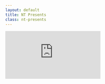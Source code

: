 ```yaml
---
layout: default
title: NT Presents
class: nt-presents
---
```


<iframe class="showcase-frame" src="http://player.vimeo.com/video/70820493?title=0&amp;byline=0&amp;portrait=0&amp;color=939b9e&amp;autoplay=1&amp;loop=1&amp;api=1" frameborder="0" webkitAllowFullScreen mozallowfullscreen allowFullScreen></iframe>

<div id="showcase-cover" class="showcase-cover">
	<div class="NT"></div>
</div>

<script type="text/javascript">

require([
	'dojo/dom',
	'dojo/dom-class',
	'dojo/dom-style',
	'dojo/_base/fx',
	'dojo/domReady!'
], function(dom, domClass, domStyle, fx){

	var cover = dom.byId('showcase-cover');

	fx.fadeOut({
		node: cover,
		duration: 5000,
		delay: 3000,
		onEnd: function() {
			// domClass.add(dom.byId('logo'), 'logo');
			domStyle.set(dom.byId('bottom-bar'), 'opacity', '1');
			// domStyle.set(cover, 'display', 'none');
		}
	}).play();

});

</script>